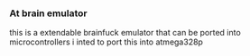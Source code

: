 ### At brain emulator 

this is a extendable brainfuck emulator that can be ported into microcontrollers i inted to port this into atmega328p